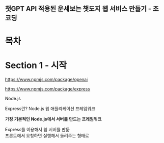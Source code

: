 ## 챗GPT API 적용된 운세보는 챗도지 웹 서비스 만들기 - 조코딩

# 목차

# Section 1 - 시작

https://www.npmjs.com/package/openai



https://www.npmjs.com/package/express

Node.js

Express란?
Node.js 웹 애플리케이션 프레임워크

**가장 기본적인 Node.js에서 서버를 만드는 프레임워크**

Express를 이용해서 웹 서버를 만듦  
프론트에서 요청하면 실행해서 돌려주는 형태로


